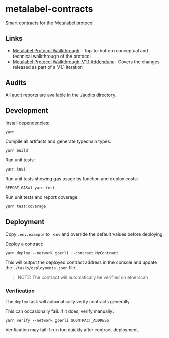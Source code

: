 # metalabel-contracts

Smart contracts for the Metalabel protocol.

## Links

* [Metalabel Protocol Walkthrough](https://metalabel.notion.site/Metalabel-Protocol-Walkthrough-2080c68cc6f242ebb7813b1a9236cab1) - Top-to-bottom conceptual and technical walkthrough of the protocol
* [Metalabel Protocol Walkthrough: V1.1 Addendum](https://metalabel.notion.site/Metalabel-Protocol-Walkthrough-V1-1-Addendum-3e18e13a1ccc48d68e777956a20279c6) - Covers the changes released as part of a V1.1 iteration

## Audits

All audit reports are available in the [./audits](/audits) directory.

## Development

Install dependencies:

```
yarn
```

Compile all artifacts and generate typechain types:

```
yarn build
```

Run unit tests:

```
yarn test
```

Run unit tests showing gas usage by function and deploy costs:

```
REPORT_GAS=1 yarn test
```

Run unit tests and report coverage:

```
yarn test:coverage
```

## Deployment

Copy `.env.example` to `.env` and override the default values before deploying.

Deploy a contract:

```
yarn deploy --network goerli --contract MyContract
```

This will output the deployed contract address in the console and update the `./tasks/deployments.json` file.

> NOTE: The contract will automatically be verified on etherscan

### Verification

The `deploy` task will automatically verify contracts generally.

This can occasionally fail. If it does, verify manually:

```
yarn verify --network goerli $CONTRACT_ADDRESS
```

Verification may fail if run too quickly after contract deployment.
